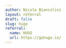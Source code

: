 ```yaml
---
author: Nicola Biancolini
layout: referral
draft: false
slug: hugo
referral: 
  name: HUGO
  url: https://gohugo.io/
---
```


<!-- 
  No writing is needed 🙂
  Just add a referral URL.
-->
